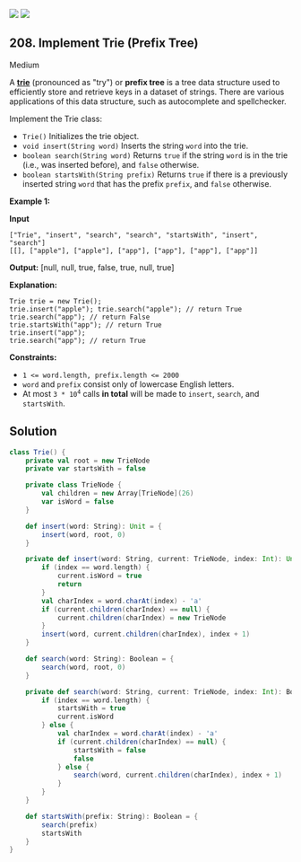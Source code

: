 [![](https://img.shields.io/github/stars/LeetCode-in-Scala/LeetCode-in-Scala?label=Stars&style=flat-square)](https://github.com/LeetCode-in-Scala/LeetCode-in-Scala)
[![](https://img.shields.io/github/forks/LeetCode-in-Scala/LeetCode-in-Scala?label=Fork%20me%20on%20GitHub%20&style=flat-square)](https://github.com/LeetCode-in-Scala/LeetCode-in-Scala/fork)

## 208\. Implement Trie (Prefix Tree)

Medium

A [**trie**](https://en.wikipedia.org/wiki/Trie) (pronounced as "try") or **prefix tree** is a tree data structure used to efficiently store and retrieve keys in a dataset of strings. There are various applications of this data structure, such as autocomplete and spellchecker.

Implement the Trie class:

*   `Trie()` Initializes the trie object.
*   `void insert(String word)` Inserts the string `word` into the trie.
*   `boolean search(String word)` Returns `true` if the string `word` is in the trie (i.e., was inserted before), and `false` otherwise.
*   `boolean startsWith(String prefix)` Returns `true` if there is a previously inserted string `word` that has the prefix `prefix`, and `false` otherwise.

**Example 1:**

**Input**

    ["Trie", "insert", "search", "search", "startsWith", "insert", "search"]
    [[], ["apple"], ["apple"], ["app"], ["app"], ["app"], ["app"]]

**Output:** [null, null, true, false, true, null, true]

**Explanation:**

    Trie trie = new Trie();
    trie.insert("apple"); trie.search("apple"); // return True
    trie.search("app"); // return False
    trie.startsWith("app"); // return True
    trie.insert("app");
    trie.search("app"); // return True 

**Constraints:**

*   `1 <= word.length, prefix.length <= 2000`
*   `word` and `prefix` consist only of lowercase English letters.
*   At most <code>3 * 10<sup>4</sup></code> calls **in total** will be made to `insert`, `search`, and `startsWith`.

## Solution

```scala
class Trie() {
    private val root = new TrieNode
    private var startsWith = false

    private class TrieNode {
        val children = new Array[TrieNode](26)
        var isWord = false
    }

    def insert(word: String): Unit = {
        insert(word, root, 0)
    }

    private def insert(word: String, current: TrieNode, index: Int): Unit = {
        if (index == word.length) {
            current.isWord = true
            return
        }
        val charIndex = word.charAt(index) - 'a'
        if (current.children(charIndex) == null) {
            current.children(charIndex) = new TrieNode
        }
        insert(word, current.children(charIndex), index + 1)
    }

    def search(word: String): Boolean = {
        search(word, root, 0)
    }

    private def search(word: String, current: TrieNode, index: Int): Boolean = {
        if (index == word.length) {
            startsWith = true
            current.isWord
        } else {
            val charIndex = word.charAt(index) - 'a'
            if (current.children(charIndex) == null) {
                startsWith = false
                false
            } else {
                search(word, current.children(charIndex), index + 1)
            }
        }
    }

    def startsWith(prefix: String): Boolean = {
        search(prefix)
        startsWith
    }
}
```